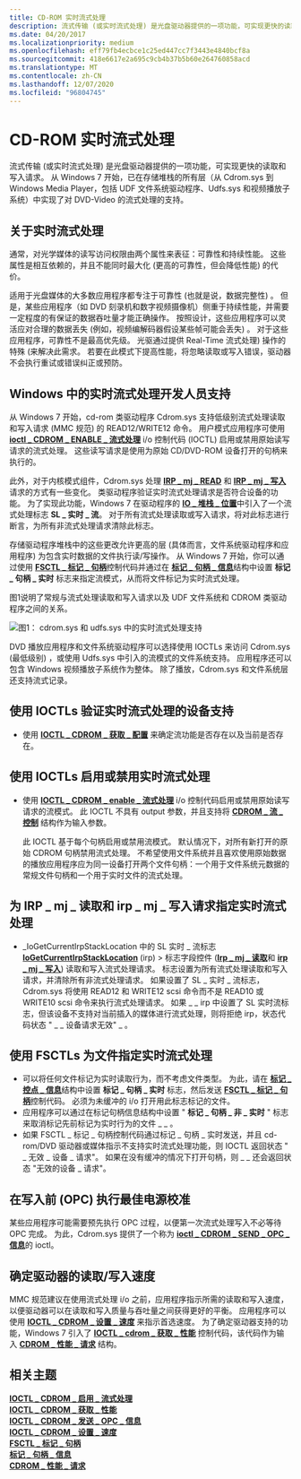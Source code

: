 ```yaml
---
title: CD-ROM 实时流式处理
description: 流式传输 (或实时流式处理) 是光盘驱动器提供的一项功能，可实现更快的读取和写入请求。
ms.date: 04/20/2017
ms.localizationpriority: medium
ms.openlocfilehash: eff79fb4ecbce1c25ed447cc7f3443e4840bcf8a
ms.sourcegitcommit: 418e6617e2a695c9cb4b37b5b60e264760858acd
ms.translationtype: MT
ms.contentlocale: zh-CN
ms.lasthandoff: 12/07/2020
ms.locfileid: "96804745"
---
```

# <a name="span-idstoragecd-rom_real-time_streaming_spancd-rom-real-time-streaming"></a><span id="storage.cd-rom_real-time_streaming_"></span>CD-ROM 实时流式处理


流式传输 (或实时流式处理) 是光盘驱动器提供的一项功能，可实现更快的读取和写入请求。 从 Windows 7 开始，已在存储堆栈的所有层（从 Cdrom.sys 到 Windows Media Player，包括 UDF 文件系统驱动程序、Udfs.sys 和视频播放子系统）中实现了对 DVD-Video 的流式处理的支持。

## <a name="span-idabout_real-time_streaming_spanspan-idabout_real-time_streaming_spanspan-idabout_real-time_streaming_spanabout-real-time-streaming"></a><span id="About_real-time_streaming_"></span><span id="about_real-time_streaming_"></span><span id="ABOUT_REAL-TIME_STREAMING_"></span>关于实时流式处理


通常，对光学媒体的读写访问权限由两个属性来表征：可靠性和持续性能。 这些属性是相互依赖的，并且不能同时最大化 (更高的可靠性，但会降低性能) 的代价。

适用于光盘媒体的大多数应用程序都专注于可靠性 (也就是说，数据完整性) 。 但是，某些应用程序（如 DVD 刻录机和数字视频摄像机）侧重于持续性能，并需要一定程度的有保证的数据吞吐量才能正确操作。 按照设计，这些应用程序可以灵活应对合理的数据丢失 (例如，视频编解码器假设某些帧可能会丢失) 。 对于这些应用程序，可靠性不是最高优先级。 光驱通过提供 Real-Time 流式处理) 操作的特殊 (来解决此需求。 若要在此模式下提高性能，将忽略读取或写入错误，驱动器不会执行重试或错误纠正或预防。

## <a name="span-iddeveloper_support_for_real-time_streaming_in_windowsspanspan-iddeveloper_support_for_real-time_streaming_in_windowsspanspan-iddeveloper_support_for_real-time_streaming_in_windowsspandeveloper-support-for-real-time-streaming-in-windows"></a><span id="Developer_support_for_real-time_streaming_in_Windows"></span><span id="developer_support_for_real-time_streaming_in_windows"></span><span id="DEVELOPER_SUPPORT_FOR_REAL-TIME_STREAMING_IN_WINDOWS"></span>Windows 中的实时流式处理开发人员支持


从 Windows 7 开始，cd-rom 类驱动程序 Cdrom.sys 支持低级别流式处理读取和写入请求 (MMC 规范) 的 READ12/WRITE12 命令。 用户模式应用程序可使用 [**ioctl \_ CDROM \_ ENABLE \_ 流式处理**](/windows-hardware/drivers/ddi/ntddcdrm/ni-ntddcdrm-ioctl_cdrom_enable_streaming) i/o 控制代码 (IOCTL) 启用或禁用原始读写请求的流式处理。 这些读写请求是使用为原始 CD/DVD-ROM 设备打开的句柄来执行的。

此外，对于内核模式组件，Cdrom.sys 处理 [**IRP \_ mj \_ READ**](../kernel/irp-mj-read.md) 和 [**IRP \_ mj \_ 写入**](../kernel/irp-mj-write.md) 请求的方式有一些变化。 类驱动程序验证实时流式处理请求是否符合设备的功能。 为了实现此功能，Windows 7 在驱动程序的 [**IO \_ 堆栈 \_ 位置**](/windows-hardware/drivers/ddi/wdm/ns-wdm-_io_stack_location)中引入了一个流式处理标志 **SL \_ 实时 \_ 流**。 对于所有流式处理读取或写入请求，将对此标志进行断言，为所有非流式处理请求清除此标志。

存储驱动程序堆栈中的这些更改允许更高的层 (具体而言，文件系统驱动程序和应用程序) 为包含实时数据的文件执行读/写操作。 从 Windows 7 开始，你可以通过使用 [**FSCTL \_ 标记 \_ 句柄**](/windows/win32/api/winioctl/ni-winioctl-fsctl_mark_handle)控制代码并通过在 [**标记 \_ 句柄 \_ 信息**](/windows/win32/api/winioctl/ns-winioctl-mark_handle_info)结构中设置 **标记 \_ 句柄 \_ 实时** 标志来指定流模式，从而将文件标记为实时流式处理。

图1说明了常规与流式处理读取和写入请求以及 UDF 文件系统和 CDROM 类驱动程序之间的关系。

![图1： cdrom.sys 和 udfs.sys 中的实时流式处理支持](images/cdromstreaming.png)

DVD 播放应用程序和文件系统驱动程序可以选择使用 IOCTLs 来访问 Cdrom.sys (最低级别) ，或使用 Udfs.sys 中引入的流模式的文件系统支持。 应用程序还可以包含 Windows 视频播放子系统作为整体。 除了播放，Cdrom.sys 和文件系统层还支持流式记录。

## <a name="span-idverifying_device_support_for_real-time_streaming_using_ioctlsspanspan-idverifying_device_support_for_real-time_streaming_using_ioctlsspanspan-idverifying_device_support_for_real-time_streaming_using_ioctlsspanverifying-device-support-for-real-time-streaming-using-ioctls"></a><span id="Verifying_device_support_for_real-time_streaming_using_IOCTLs"></span><span id="verifying_device_support_for_real-time_streaming_using_ioctls"></span><span id="VERIFYING_DEVICE_SUPPORT_FOR_REAL-TIME_STREAMING_USING_IOCTLS"></span>使用 IOCTLs 验证实时流式处理的设备支持


-   使用 [**IOCTL \_ CDROM \_ 获取 \_ 配置**](/windows-hardware/drivers/ddi/ntddcdrm/ni-ntddcdrm-ioctl_cdrom_get_configuration) 来确定流功能是否存在以及当前是否存在。

## <a name="span-idenabling_or_disabling_real-time_streaming_using_ioctlsspanspan-idenabling_or_disabling_real-time_streaming_using_ioctlsspanspan-idenabling_or_disabling_real-time_streaming_using_ioctlsspanenabling-or-disabling-real-time-streaming-using-ioctls"></a><span id="Enabling_or_disabling_real-time_streaming_using_IOCTLs"></span><span id="enabling_or_disabling_real-time_streaming_using_ioctls"></span><span id="ENABLING_OR_DISABLING_REAL-TIME_STREAMING_USING_IOCTLS"></span>使用 IOCTLs 启用或禁用实时流式处理


-   使用 [**IOCTL \_ CDROM \_ enable \_ 流式处理**](/windows-hardware/drivers/ddi/ntddcdrm/ni-ntddcdrm-ioctl_cdrom_enable_streaming) i/o 控制代码启用或禁用原始读写请求的流模式。 此 IOCTL 不具有 output 参数，并且支持将 [**CDROM \_ 流 \_ 控制**](/windows-hardware/drivers/ddi/ntddcdrm/ns-ntddcdrm-_cdrom_streaming_control) 结构作为输入参数。

    此 IOCTL 基于每个句柄启用或禁用流模式。 默认情况下，对所有新打开的原始 CDROM 句柄禁用流式处理。 不希望使用文件系统并且喜欢使用原始数据的播放应用程序应为同一设备打开两个文件句柄：一个用于文件系统元数据的常规文件句柄和一个用于实时文件的流式处理。

## <a name="span-idspecifying_real-time_streaming_for_irp_mj_read_and_irp_mj_write_requestsspanspan-idspecifying_real-time_streaming_for_irp_mj_read_and_irp_mj_write_requestsspanspan-idspecifying_real-time_streaming_for_irp_mj_read_and_irp_mj_write_requestsspanspecifying-real-time-streaming-for-irp_mj_read-and-irp_mj_write-requests"></a><span id="Specifying_real-time_streaming_for_IRP_MJ_READ_and_IRP_MJ_WRITE_requests"></span><span id="specifying_real-time_streaming_for_irp_mj_read_and_irp_mj_write_requests"></span><span id="SPECIFYING_REAL-TIME_STREAMING_FOR_IRP_MJ_READ_AND_IRP_MJ_WRITE_REQUESTS"></span>为 IRP \_ mj \_ 读取和 irp \_ mj \_ 写入请求指定实时流式处理


-   \_IoGetCurrentIrpStackLocation 中的 SL 实时 \_ 流标志 [**IoGetCurrentIrpStackLocation**](/windows-hardware/drivers/ddi/wdm/nf-wdm-iogetcurrentirpstacklocation) (irp) &gt; 标志字段控件 ([**Irp \_ mj \_ 读取**](../ifs/irp-mj-read.md)和 [**irp \_ mj \_ 写入**](../ifs/irp-mj-write.md)) 读取和写入流式处理请求。 标志设置为所有流式处理读取和写入请求，并清除所有非流式处理请求。 如果设置了 SL \_ 实时 \_ 流标志，Cdrom.sys 将使用 READ12 和 WRITE12 scsi 命令而不是 READ10 或 WRITE10 scsi 命令来执行流式处理请求。 如果 \_ \_ irp 中设置了 SL 实时流标志，但该设备不支持对当前插入的媒体进行流式处理，则将拒绝 irp，状态代码状态 " \_ \_ 设备请求无效" \_ 。

## <a name="span-idspecifying_real-time_streaming_for_a_file_using_fsctlsspanspan-idspecifying_real-time_streaming_for_a_file_using_fsctlsspanspan-idspecifying_real-time_streaming_for_a_file_using_fsctlsspanspecifying-real-time-streaming-for-a-file-using-fsctls"></a><span id="Specifying_real-time_streaming_for_a_file_using_FSCTLs"></span><span id="specifying_real-time_streaming_for_a_file_using_fsctls"></span><span id="SPECIFYING_REAL-TIME_STREAMING_FOR_A_FILE_USING_FSCTLS"></span>使用 FSCTLs 为文件指定实时流式处理


-   可以将任何文件标记为实时读取行为，而不考虑文件类型。 为此，请在 [**标记 \_ 控点 \_ 信息**](/windows/win32/api/winioctl/ns-winioctl-mark_handle_info)结构中设置 **标记 \_ 句柄 \_ 实时** 标志，然后发送 [**FSCTL \_ 标记 \_ 句柄**](/windows/win32/api/winioctl/ni-winioctl-fsctl_mark_handle)控制代码。 必须为未缓冲的 i/o 打开用此标志标记的文件。
-   应用程序可以通过在标记句柄信息结构中设置 " **标记 \_ 句柄 \_ 非 \_ 实时** " 标志来取消标记先前标记为实时行为的文件 \_ \_ 。
-   如果 FSCTL \_ 标记 \_ 句柄控制代码通过标记 \_ 句柄 \_ 实时发送，并且 cd-rom/DVD 驱动器或媒体指示不支持实时流式处理功能，则 IOCTL 返回状态 " \_ 无效 \_ 设备 \_ 请求"。 如果在没有缓冲的情况下打开句柄，则 \_ \_ 还会返回状态 "无效的设备 \_ 请求"。

## <a name="span-idperforming_optimum_power_calibration__opc__before_writingspanspan-idperforming_optimum_power_calibration__opc__before_writingspanspan-idperforming_optimum_power_calibration__opc__before_writingspanperforming-optimum-power-calibration-opc-before-writing"></a><span id="Performing_Optimum_Power_Calibration__OPC__before_writing"></span><span id="performing_optimum_power_calibration__opc__before_writing"></span><span id="PERFORMING_OPTIMUM_POWER_CALIBRATION__OPC__BEFORE_WRITING"></span>在写入前 (OPC) 执行最佳电源校准


某些应用程序可能需要预先执行 OPC 过程，以便第一次流式处理写入不必等待 OPC 完成。 为此，Cdrom.sys 提供了一个称为 [**ioctl \_ CDROM \_ SEND \_ OPC \_ 信息**](/windows-hardware/drivers/ddi/ntddcdrm/ni-ntddcdrm-ioctl_cdrom_send_opc_information)的 ioctl。

## <a name="span-iddetermining_the_read_write_speed_for_the_drivespanspan-iddetermining_the_read_write_speed_for_the_drivespanspan-iddetermining_the_read_write_speed_for_the_drivespandetermining-the-readwrite-speed-for-the-drive"></a><span id="Determining_the_read_write_speed_for_the_drive"></span><span id="determining_the_read_write_speed_for_the_drive"></span><span id="DETERMINING_THE_READ_WRITE_SPEED_FOR_THE_DRIVE"></span>确定驱动器的读取/写入速度


MMC 规范建议在使用流式处理 i/o 之前，应用程序指示所需的读取和写入速度，以便驱动器可以在读取和写入质量与吞吐量之间获得更好的平衡。 应用程序可以使用 [**IOCTL \_ CDROM \_ 设置 \_ 速度**](/windows-hardware/drivers/ddi/ntddcdrm/ni-ntddcdrm-ioctl_cdrom_set_speed) 来指示首选速度。 为了确定驱动器支持的功能，Windows 7 引入了 [**IOCTL \_ cdrom \_ 获取 \_ 性能**](/windows-hardware/drivers/ddi/ntddcdrm/ni-ntddcdrm-ioctl_cdrom_get_performance) 控制代码，该代码作为输入 [**CDROM \_ 性能 \_ 请求**](/windows-hardware/drivers/ddi/ntddcdrm/ns-ntddcdrm-_cdrom_performance_request) 结构。

## <a name="span-idrelated_topicsspanrelated-topics"></a><span id="related_topics"></span>相关主题
[**IOCTL \_ CDROM \_ 启用 \_ 流式处理**](/windows-hardware/drivers/ddi/ntddcdrm/ni-ntddcdrm-ioctl_cdrom_enable_streaming)  
[**IOCTL \_ CDROM \_ 获取 \_ 性能**](/windows-hardware/drivers/ddi/ntddcdrm/ni-ntddcdrm-ioctl_cdrom_get_performance)  
[**IOCTL \_ CDROM \_ 发送 \_ OPC \_ 信息**](/windows-hardware/drivers/ddi/ntddcdrm/ni-ntddcdrm-ioctl_cdrom_send_opc_information)  
[**IOCTL \_ CDROM \_ 设置 \_ 速度**](/windows-hardware/drivers/ddi/ntddcdrm/ni-ntddcdrm-ioctl_cdrom_set_speed)  
[**FSCTL \_ 标记 \_ 句柄**](/windows/win32/api/winioctl/ni-winioctl-fsctl_mark_handle)  
[**标记 \_ 句柄 \_ 信息**](/windows/win32/api/winioctl/ns-winioctl-mark_handle_info)  
[**CDROM \_ 性能 \_ 请求**](/windows-hardware/drivers/ddi/ntddcdrm/ns-ntddcdrm-_cdrom_performance_request)
